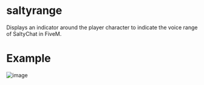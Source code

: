 # saltyrange
Displays an indicator around the player character to indicate the voice range of SaltyChat in FiveM.

# Example
![image](https://user-images.githubusercontent.com/770632/198093344-c5f7b782-4543-496f-96cc-94399c58748b.png)

